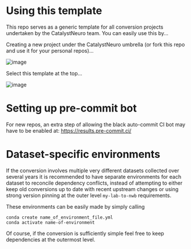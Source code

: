 # Using this template

This repo serves as a generic template for all conversion projects undertaken by the CatalystNeuro team. You can easily use this by...

Creating a new project under the CatalystNeuro umbrella (or fork this repo and use it for your personal repos)...

![image](https://user-images.githubusercontent.com/51133164/167436507-8b30ca9d-588c-4941-8385-bdff050f6558.png)


Select this template at the top...

![image](https://user-images.githubusercontent.com/51133164/167436692-670480f1-216d-4cac-a1b3-76ad518ec2f6.png)



# Setting up pre-commit bot

For new repos, an extra step of allowing the black auto-commit CI bot may have to be enabled at: https://results.pre-commit.ci/



# Dataset-specific environments

If the conversion involves multiple very different datasets collected over several years it is recommended to have separate environments for each dataset to reconcile dependency conflicts, instead of attempting to either keep old conversions up to date with recent upstream changes or using strong version pinning at the outer level `my-lab-to-nwb` requirements.

These environments can be easily made by simply calling

```
conda create name_of_environment_file.yml
conda activate name-of-environment
```

Of course, if the conversion is sufficiently simple feel free to keep dependencies at the outermost level.

